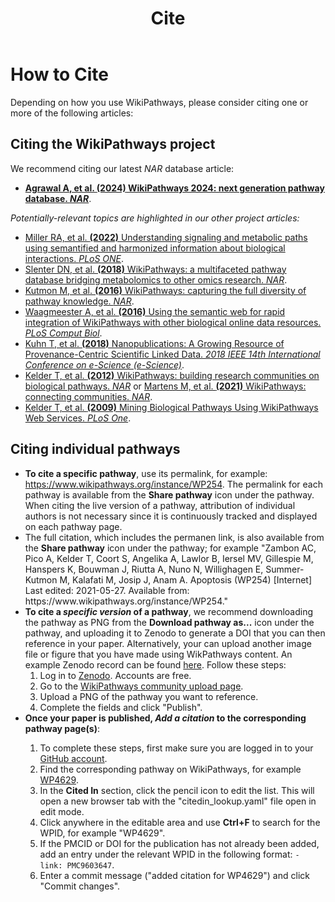 ﻿---
title: Cite
redirect_from: /index.php/How_to_cite_WikiPathways
---
<h1>How to Cite</h1>
<p>Depending on how you use WikiPathways, please consider citing one or more of the following articles:</p>
<h2>Citing the WikiPathways project</h2>
We recommend citing our latest <i>NAR</i> database article:
<ul>
        <li><b><a href="https://doi.org/10.1093/nar/gkad960" target="_blank">Agrawal A, et al. <b>(2024)</b> WikiPathways 2024: next generation pathway database. <i>NAR</i></a></b>.</li>
</ul>

<i>Potentially-relevant topics are highlighted in our other project articles:</i>
<ul>
            <li><a href="https://doi.org/10.1371/journal.pone.0263057" target="_blank">Miller RA, et al. <b>(2022)</b> Understanding signaling and metabolic paths using semantified and harmonized information about biological interactions. <i>PLoS ONE</i></a>.</li>
            <li><a href="https://doi.org/10.1093/NAR/gkx1064" target="_blank">Slenter DN, et al. <b>(2018)</b> WikiPathways: a multifaceted pathway database bridging metabolomics to other omics research. <i>NAR</i></a>.</li>
            <li><a href="https://dx.doi.org/10.1093/NAR/gkv1024" target="_blank">Kutmon M, et al. <b>(2016)</b> WikiPathways: capturing the full diversity of pathway knowledge. <i>NAR</i></a>.</li>
            <li><a href="https://doi.org/10.1371/journal.pcbi.1004989" target="_blank">Waagmeester A, et al. <b>(2016)</b> Using the semantic web for rapid integration of WikiPathways with other biological online data resources. <i>PLoS Comput Biol</i></a>.</li>
            <li><a href="https://doi.org/10.1371/journal.pcbi.1004989" target="_blank">Kuhn T, et al. <b>(2018)</b> Nanopublications: A Growing Resource of Provenance-Centric Scientific Linked Data. <i>2018 IEEE 14th International Conference on e-Science (e-Science)</i></a>.</li>
            <li><a href="https://doi.org/10.1093/nar/gkr1074" target="_blank">Kelder T, et al. <b>(2012)</b> WikiPathways: building research communities on biological pathways. <i>NAR</i></a> or <a href="https://doi.org/10.1093/NAR/gkaa1024" target="_blank">Martens M, et al. <b>(2021)</b> WikiPathways: connecting communities. <i>NAR</i></a>.</li>
            <li><a href="https://doi.org/10.1371%2Fjournal.pone.0006447" target="_blank">Kelder T, et al. <b>(2009)</b> Mining Biological Pathways Using WikiPathways Web Services. <i>PLoS One</i></a>.</li>
</ul>


<div id="citepathway">
<h2>Citing individual pathways</h2>
<ul>
    <li><b>To cite a specific pathway</b>, use its permalink, for example: <a href="https://www.wikipathways.org/instance/WP254">https://www.wikipathways.org/instance/WP254</a>. The permalink for each pathway is available from the <b>Share pathway</b> icon <span title="Share pathway" style="color: #FF8120; background-color: #FFFFFF; font-size: 1.0em;"><i class="fa fa-share"></i></span> under the pathway. When citing the live version of a pathway, attribution of individual authors is not necessary since it is continuously tracked and displayed on each pathway page.</li>
    <li>The full citation, which includes the permanen link, is also available from the <b>Share pathway</b> icon <span title="Share pathway" style="color: #FF8120; background-color: #FFFFFF; font-size: 1.0em;"><i class="fa fa-share"></i></span> under the pathway; for example "Zambon AC, Pico A, Kelder T, Coort S, Angelika A, Lawlor B, Iersel MV, Gillespie M, Hanspers K, Bouwman J, Riutta A, Nuno N, Willighagen E, Summer-Kutmon M, Kalafati M, Josip J, Anam A. Apoptosis (WP254) [Internet] Last edited: 2021-05-27. Available from: https://www.wikipathways.org/instance/WP254."</li>
    <li><b>To cite a <i>specific version</i> of a pathway</b>, we recommend downloading the pathway as PNG from the <b>Download pathway as...</b> icon <span title="Download pathway as..." style="color: #FF8120; background-color: #FFFFFF; font-size: 1.0em;"><i class="fa fa-download"></i></span> under the pathway, and uploading it to Zenodo to generate a DOI that you can then reference in your paper. Alternatively, your can upload another image file or figure that you have made using WikPathways content. An example Zenodo record can be found <a href="https://zenodo.org/record/7058753#.YxowGOzMI7R" target="_blank">here</a>. Follow these steps:
        <ol>
            <li>Log in to <a href="https://zenodo.org/" target="_blank">Zenodo</a>. Accounts are free.</li>
            <li>Go to the <a href="https://zenodo.org/deposit/new?c=wikipathways" target="_blank">WikiPathways community upload page</a>.</li>
            <li>Upload a PNG of the pathway you want to reference.</li>
            <li>Complete the fields and click "Publish".</li> 
        </ol>
    </li>
    <li><b>Once your paper is published, <i>Add a citation</i> to the corresponding pathway page(s)</b>:</li>
        <ol>
            <li>To complete these steps, first make sure you are logged in to your <a href="https://github.com/" target="_blank">GitHub account</a>.</li>
            <li>Find the corresponding pathway on WikiPathways, for example <a href="https://wikipathways.org/pathways/WP4629.html">WP4629</a>.</li>
            <li>In the <b>Cited In</b> section, click the pencil icon to edit the list. This will open a new browser tab with the "citedin_lookup.yaml" file open in edit mode.</li>
            <li>Click anywhere in the editable area and use <b>Ctrl+F</b> to search for the WPID, for example "WP4629".</li>
            <li>If the PMCID or DOI for the publication has not already been added, add an entry under the relevant WPID in the following format: <code>- link: PMC9603647</code>.</li>
            <li>Enter a commit message ("added citation for WP4629") and click "Commit changes".</li>
        </ol>
</ul> 
